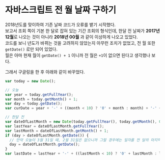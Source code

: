 # 자바스크립트 전 월 날짜 구하기
2018년도를 맞이하여 기존 날짜 코드가 오류를 뱉기 시작했다.  
보고서 조회 쪽이 기본 한 달로 잡혀 있는 기간 조회의 형식인데, 한달 전 날짜가 **2017년 12월**로 나오는 것이 아니라 **2018년 00월** 과 같이 이상하게 나오고 있었다.  
코드를 보니 년도가 바뀌는 것을 고려하지 않았는지 아무런 조치가 없었고, 전 월 또한 `getDate()` 로만 되어 있었다.  
월은 아마 현재 월이 `getDate() + 1` 이니까 전 월은 `+1`이 없으면 된다고 생각했나 보다.  

그래서 구글링을 한 후 아래와 같이 바꾸었다.
```javascript
var today = new Date();

// 오늘
var year = today.getFullYear();
var month = today.getMonth() + 1;
var day = today.getDate();
var curDate = year + '-' + ((month < 10) ? '0' + month : month) + '-' + ((day < 10) ? '0' + day : day);

// 한달 전
var dateOfLastMonth = new Date(today.getFullYear(), today.getMonth(), 0); // 한달 전의 마지막 날짜.
var lastYear = dateOfLastMonth.getFullYear();
var lastMonth = dateOfLastMonth.getMonth() + 1;
if (day > dateOfLastMonth.getDate()) {
  // 만약 오늘이 3월 31일 때, 2월 31일은 없으니까 그럴 경우에는 일자를 전 달의 마지막 날로 설정!
  day = dateOfLastMonth.getDate();
}
var lastDate = lastYear + '-' + ((lastMonth < 10) ? '0' + lastMonth : lastMonth) + '-' + ((day < 10) ? '0' + day : day);
```
